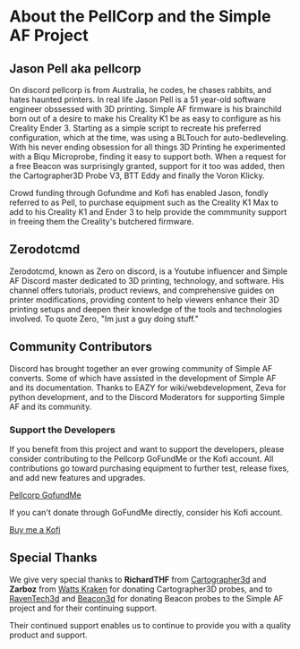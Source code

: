 # About the PellCorp and the Simple AF Project

## Jason Pell aka pellcorp

On discord pellcorp is from Australia, he codes, he chases rabbits, and hates haunted printers.
In real life Jason Pell is a 51 year-old software engineer obssessed with 3D printing. Simple AF firmware is his brainchild born out of a desire to make his Creality K1 be as easy to configure as his Creality Ender 3. Starting as a simple script to recreate his preferred configuration, which at the time, was using a BLTouch for auto-bedleveling. With his never ending obsession for all things 3D Printing he experimented with a Biqu Microprobe, finding it easy to support both. When a request for a free Beacon was surprisingly granted, support for it too was added, then the Cartographer3D Probe V3, BTT Eddy and finally the Voron Klicky.

Crowd funding through Gofundme and Kofi has enabled Jason, fondly referred to as Pell, to purchase equipment such as the Creality K1 Max to add to his Creality K1 and Ender 3 to help provide the commmunity support in freeing them the Creality's butchered firmware.

## Zerodotcmd

Zerodotcmd, known as Zero on discord, is a Youtube influencer and Simple AF Discord master dedicated to 3D printing, technology, and software. His channel offers tutorials, product reviews, and comprehensive guides on printer modifications, providing content to help viewers enhance their 3D printing setups and deepen their knowledge of the tools and technologies involved. To quote Zero, "Im just a guy doing stuff."

## Community Contributors

Discord has brought together an ever growing community of Simple AF converts. Some of which have assisted in the development of Simple AF and its documentation.
Thanks to EAZY for wiki/webdevelopment, Zeva for python development, and to the Discord Moderators for supporting Simple AF and its community.

### Support the Developers

If you benefit from this project and want to support the developers, please consider contributing to the Pellcorp GoFundMe or the Kofi account. All contributions go toward purchasing equipment to further test, release fixes, and add new features and upgrades.

[Pellcorp GofundMe](https://gofund.me/2033eedb)

If you can't donate through GoFundMe directly, consider his Kofi account.

[Buy me a Kofi](https://ko-fi.com/pellcorp49698)

## Special Thanks

We give very special thanks to **RichardTHF** from [Cartographer3d](<https://cartographer3d.com>) and **Zarboz** from [Watts Kraken](<https://wattskraken.xyz/>) for donating Cartographer3D probes, and to [RavenTech3d](<https://raven3dtech.com.au/>) and [Beacon3d](<https://beacon3d.com>) for donating Beacon probes to the Simple AF project and for their continuing support.

Their continued support enables us to continue to provide you with a quality product and support.
